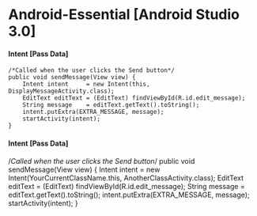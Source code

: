 # Android-Essential [Android Studio 3.0]

####  Intent [Pass Data]
 
    /*Called when the user clicks the Send button*/
    public void sendMessage(View view) {
        Intent intent     = new Intent(this, DisplayMessageActivity.class);
        EditText editText = (EditText) findViewById(R.id.edit_message);
        String message    = editText.getText().toString();
        intent.putExtra(EXTRA_MESSAGE, message);
        startActivity(intent);
    }

####  Intent [Pass Data]

/*Called when the user clicks the Send button*/
public void sendMessage(View view) {
    Intent intent     = new Intent(YourCurrentClassName.this, AnotherClassActivity.class);
    EditText editText = (EditText) findViewById(R.id.edit_message);
    String message    = editText.getText().toString();
    intent.putExtra(EXTRA_MESSAGE, message);
    startActivity(intent);
}
